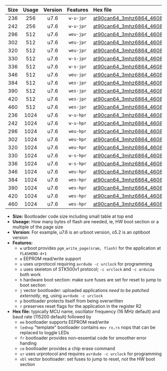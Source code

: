 |Size|Usage|Version|Features|Hex file|
|:-:|:-:|:-:|:-:|:--|
|236|256|u7.6|`w-u-jpr`|[at90can64_3mhz6864_460800bps_ur_vbl.hex](https://raw.githubusercontent.com/stefanrueger/urboot/main/at90can64_3mhz6864_460800bps_ur_vbl.hex)|
|242|256|u7.6|`w-u-jpr`|[at90can64_3mhz6864_460800bps_lednop_ur_vbl.hex](https://raw.githubusercontent.com/stefanrueger/urboot/main/at90can64_3mhz6864_460800bps_lednop_ur_vbl.hex)|
|296|512|u7.6|`weu-jpr`|[at90can64_3mhz6864_460800bps_ee_ur_vbl.hex](https://raw.githubusercontent.com/stefanrueger/urboot/main/at90can64_3mhz6864_460800bps_ee_ur_vbl.hex)|
|302|512|u7.6|`weu-jpr`|[at90can64_3mhz6864_460800bps_ee_lednop_ur_vbl.hex](https://raw.githubusercontent.com/stefanrueger/urboot/main/at90can64_3mhz6864_460800bps_ee_lednop_ur_vbl.hex)|
|320|512|u7.6|`weu-jpr`|[at90can64_3mhz6864_460800bps_ee_lednop_fr_ur_vbl.hex](https://raw.githubusercontent.com/stefanrueger/urboot/main/at90can64_3mhz6864_460800bps_ee_lednop_fr_ur_vbl.hex)|
|330|512|u7.6|`w-s-jpr`|[at90can64_3mhz6864_460800bps_vbl.hex](https://raw.githubusercontent.com/stefanrueger/urboot/main/at90can64_3mhz6864_460800bps_vbl.hex)|
|336|512|u7.6|`w-s-jpr`|[at90can64_3mhz6864_460800bps_lednop_vbl.hex](https://raw.githubusercontent.com/stefanrueger/urboot/main/at90can64_3mhz6864_460800bps_lednop_vbl.hex)|
|346|512|u7.6|`weu-jpr`|[at90can64_3mhz6864_460800bps_ee_lednop_fr_ce_ur_vbl.hex](https://raw.githubusercontent.com/stefanrueger/urboot/main/at90can64_3mhz6864_460800bps_ee_lednop_fr_ce_ur_vbl.hex)|
|384|512|u7.6|`wes-jpr`|[at90can64_3mhz6864_460800bps_ee_vbl.hex](https://raw.githubusercontent.com/stefanrueger/urboot/main/at90can64_3mhz6864_460800bps_ee_vbl.hex)|
|390|512|u7.6|`wes-jpr`|[at90can64_3mhz6864_460800bps_ee_lednop_vbl.hex](https://raw.githubusercontent.com/stefanrueger/urboot/main/at90can64_3mhz6864_460800bps_ee_lednop_vbl.hex)|
|420|512|u7.6|`wes-jpr`|[at90can64_3mhz6864_460800bps_ee_lednop_fr_vbl.hex](https://raw.githubusercontent.com/stefanrueger/urboot/main/at90can64_3mhz6864_460800bps_ee_lednop_fr_vbl.hex)|
|460|512|u7.6|`wes-jpr`|[at90can64_3mhz6864_460800bps_ee_lednop_fr_ce_vbl.hex](https://raw.githubusercontent.com/stefanrueger/urboot/main/at90can64_3mhz6864_460800bps_ee_lednop_fr_ce_vbl.hex)|
|236|1024|u7.6|`w-u-hpr`|[at90can64_3mhz6864_460800bps_ur.hex](https://raw.githubusercontent.com/stefanrueger/urboot/main/at90can64_3mhz6864_460800bps_ur.hex)|
|242|1024|u7.6|`w-u-hpr`|[at90can64_3mhz6864_460800bps_lednop_ur.hex](https://raw.githubusercontent.com/stefanrueger/urboot/main/at90can64_3mhz6864_460800bps_lednop_ur.hex)|
|296|1024|u7.6|`weu-hpr`|[at90can64_3mhz6864_460800bps_ee_ur.hex](https://raw.githubusercontent.com/stefanrueger/urboot/main/at90can64_3mhz6864_460800bps_ee_ur.hex)|
|302|1024|u7.6|`weu-hpr`|[at90can64_3mhz6864_460800bps_ee_lednop_ur.hex](https://raw.githubusercontent.com/stefanrueger/urboot/main/at90can64_3mhz6864_460800bps_ee_lednop_ur.hex)|
|320|1024|u7.6|`weu-hpr`|[at90can64_3mhz6864_460800bps_ee_lednop_fr_ur.hex](https://raw.githubusercontent.com/stefanrueger/urboot/main/at90can64_3mhz6864_460800bps_ee_lednop_fr_ur.hex)|
|330|1024|u7.6|`w-s-hpr`|[at90can64_3mhz6864_460800bps.hex](https://raw.githubusercontent.com/stefanrueger/urboot/main/at90can64_3mhz6864_460800bps.hex)|
|336|1024|u7.6|`w-s-hpr`|[at90can64_3mhz6864_460800bps_lednop.hex](https://raw.githubusercontent.com/stefanrueger/urboot/main/at90can64_3mhz6864_460800bps_lednop.hex)|
|346|1024|u7.6|`weu-hpr`|[at90can64_3mhz6864_460800bps_ee_lednop_fr_ce_ur.hex](https://raw.githubusercontent.com/stefanrueger/urboot/main/at90can64_3mhz6864_460800bps_ee_lednop_fr_ce_ur.hex)|
|384|1024|u7.6|`wes-hpr`|[at90can64_3mhz6864_460800bps_ee.hex](https://raw.githubusercontent.com/stefanrueger/urboot/main/at90can64_3mhz6864_460800bps_ee.hex)|
|390|1024|u7.6|`wes-hpr`|[at90can64_3mhz6864_460800bps_ee_lednop.hex](https://raw.githubusercontent.com/stefanrueger/urboot/main/at90can64_3mhz6864_460800bps_ee_lednop.hex)|
|420|1024|u7.6|`wes-hpr`|[at90can64_3mhz6864_460800bps_ee_lednop_fr.hex](https://raw.githubusercontent.com/stefanrueger/urboot/main/at90can64_3mhz6864_460800bps_ee_lednop_fr.hex)|
|460|1024|u7.6|`wes-hpr`|[at90can64_3mhz6864_460800bps_ee_lednop_fr_ce.hex](https://raw.githubusercontent.com/stefanrueger/urboot/main/at90can64_3mhz6864_460800bps_ee_lednop_fr_ce.hex)|

- **Size:** Bootloader code size including small table at top end
- **Useage:** How many bytes of flash are needed, ie, HW boot section or a multiple of the page size
- **Version:** For example, u7.6 is an urboot version, o5.2 is an optiboot version
- **Features:**
  + `w` urboot provides `pgm_write_page(sram, flash)` for the application at `FLASHEND-4+1`
  + `e` EEPROM read/write support
  + `u` uses urprotocol requiring `avrdude -c urclock` for programming
  + `s` uses skeleton of STK500v1 protocol; `-c urclock` and `-c arduino` both work
  + `h` hardware boot section: make sure fuses are set for reset to jump to boot section
  + `j` vector bootloader: uploaded applications *need to be patched externally*, eg, using `avrdude -c urclock`
  + `p` bootloader protects itself from being overwritten
  + `r` preserves reset flags for the application in the register R2
- **Hex file:** typically MCU name, oscillator frequency (16 MHz default) and baud rate (115200 default) followed by
  + `ee` bootloader supports EEPROM read/write
  + `lednop` "template" bootloader contains `mov rx,rx` nops that can be replaced to toggle LEDs
  + `fr` bootloader provides non-essential code for smoother error handing
  + `ce` bootloader provides a chip erase command
  + `ur` uses urprotocol and requires `avrdude -c urclock` for programming
  + `vbl` vector bootloader: set fuses to jump to reset, not the HW boot section
